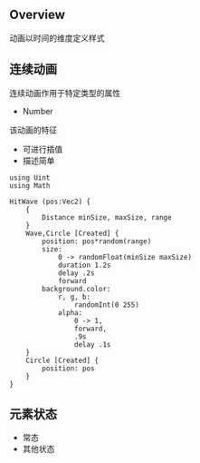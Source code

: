 ## Overview

动画以时间的维度定义样式

## 连续动画

连续动画作用于特定类型的属性

+ Number

该动画的特征

+ 可进行插值
+ 描述简单

```
using Uint
using Math

HitWave (pos:Vec2) {
	{
        Distance minSize, maxSize, range
	}
    Wave,Circle [Created] {
    	position: pos*random(range)
        size:
        	0 -> randomFloat(minSize maxSize)
        	duration 1.2s
        	delay .2s
        	forward
        background.color:
        	r, g, b:
        		randomInt(0 255)
            alpha:
                0 -> 1,
                forward,
                .9s
                delay .1s
    }
    Circle [Created] {
    	position: pos
    }
}
```

## 元素状态

+ 常态
+ 其他状态

